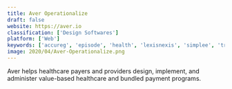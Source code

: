 ```yaml
---
title: Aver Operationalize
draft: false 
website: https://aver.io
classification: ['Design Softwares']
platform: ['Web']
keywords: ['accureg', 'episode', 'health', 'lexisnexis', 'simplee', 'trusthub', 'iclinic', 'nthrive']
image: 2020/04/Aver-Operationalize.png
---
```

Aver helps healthcare payers and providers design, implement, and administer value-based healthcare and bundled payment programs.